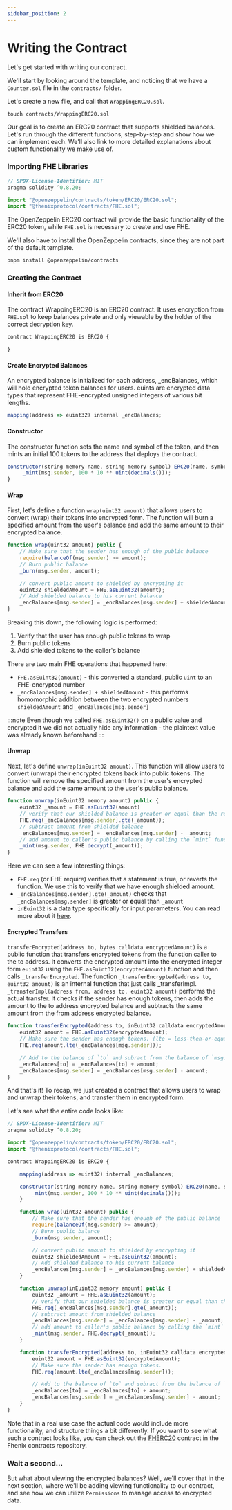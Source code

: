 ```yaml
---
sidebar_position: 2
---
```


# Writing the Contract

Let's get started with writing our contract.

We'll start by looking around the template, and noticing that we have a `Counter.sol` file in the `contracts/` folder. 

Let's create a new file, and call that `WrappingERC20.sol`.

```shell
touch contracts/WrappingERC20.sol
```

Our goal is to create an ERC20 contract that supports shielded balances. 
Let's run through the different functions, step-by-step and show how we can implement each. We'll also link to more detailed explanations about custom functionality we make use of.

### Importing FHE Libraries

```javascript
// SPDX-License-Identifier: MIT
pragma solidity ^0.8.20;

import "@openzeppelin/contracts/token/ERC20/ERC20.sol";
import "@fhenixprotocol/contracts/FHE.sol";
```

The OpenZeppelin ERC20 contract will provide the basic functionality of the ERC20 token, while `FHE.sol` is necessary to create and use FHE. 

We'll also have to install the OpenZeppelin contracts, since they are not part of the default template.

```shell
pnpm install @openzeppelin/contracts
```

### Creating the Contract

#### Inherit from ERC20

The contract WrappingERC20 is an ERC20 contract. It uses encryption from `FHE.sol` to keep balances private and only viewable by the holder of the correct decryption key.

```javascript
contract WrappingERC20 is ERC20 {

}
```

#### Create Encrypted Balances

An encrypted balance is initialized for each address, _encBalances, which will hold encrypted token balances for users. euints are encrypted data types that represent FHE-encrypted unsigned integers of various bit lengths.
```javascript
mapping(address => euint32) internal _encBalances;
```

#### Constructor

The constructor function sets the name and symbol of the token, and then mints an initial 100 tokens to the address that deploys the contract.

```javascript
constructor(string memory name, string memory symbol) ERC20(name, symbol) {
     _mint(msg.sender, 100 * 10 ** uint(decimals()));
}
```

#### Wrap

First, let's define a function `wrap(uint32 amount)` that allows users to convert (wrap) their tokens into encrypted form. 
The function will burn a specified amount from the user's balance and add the same amount to their encrypted balance.

```javascript
function wrap(uint32 amount) public {
    // Make sure that the sender has enough of the public balance
    require(balanceOf(msg.sender) >= amount);
    // Burn public balance
    _burn(msg.sender, amount);

    // convert public amount to shielded by encrypting it
    euint32 shieldedAmount = FHE.asEuint32(amount);
    // Add shielded balance to his current balance
    _encBalances[msg.sender] = _encBalances[msg.sender] + shieldedAmount;
}
```

Breaking this down, the following logic is performed:

1. Verify that the user has enough public tokens to wrap
2. Burn public tokens
3. Add shielded tokens to the caller's balance

There are two main FHE operations that happened here:

* `FHE.asEuint32(amount)` - this converted a standard, public `uint` to an FHE-encrypted number
* `_encBalances[msg.sender] + shieldedAmount` - this performs homomorphic addition between the two encrypted numbers `shieldedAmount` and `_encBalances[msg.sender]`

:::note
Even though we called `FHE.asEuint32()` on a public value and encrypted it we did not actually hide any information - the plaintext value was already known beforehand
:::

#### Unwrap

Next, let's define `unwrap(inEuint32 amount)`. This function will allow users to convert (unwrap) their encrypted tokens back into public tokens. 
The function will remove the specified amount from the user's encrypted balance and add the same amount to the user's public balance.  

```javascript
function unwrap(inEuint32 memory amount) public {
    euint32 _amount = FHE.asEuint32(amount)
    // verify that our shielded balance is greater or equal than the requested amount. (gte = greater-than-or-equal)
    FHE.req(_encBalances[msg.sender].gte(_amount));
    // subtract amount from shielded balance
    _encBalances[msg.sender] = _encBalances[msg.sender] - _amount;
    // add amount to caller's public balance by calling the `mint` function
    _mint(msg.sender, FHE.decrypt(_amount));
}
```

Here we can see a few interesting things:

* `FHE.req` (or FHE require) verifies that a statement is true, or reverts the function. We use this to verify that we have enough shielded amount.
* `_encBalances[msg.sender].gte(_amount)` checks that `_encBalances[msg.sender]` is **g**rea**t**er or **e**qual than `_amount`
* `inEuint32` is a data type specifically for input parameters. You can read more about it [here](../../devdocs/Writing%20Smart%20Contracts/User-Inputs.md).

#### Encrypted Transfers

`transferEncrypted(address to, bytes calldata encryptedAmount)` is a public function that transfers encrypted tokens from the function caller to the to address. It converts the encrypted amount into the encrypted integer form `euint32` using the `FHE.asEuint32(encryptedAmount)` function and then calls `_transferEncrypted`.
The function `_transferEncrypted(address to, euint32 amount)` is an internal function that just calls _transferImpl.
`_transferImpl(address from, address to, euint32 amount)` performs the actual transfer. It checks if the sender has enough tokens, then adds the amount to the to address encrypted balance and subtracts the same amount from the from address encrypted balance.

```javascript
function transferEncrypted(address to, inEuint32 calldata encryptedAmount) public {
    euint32 amount = FHE.asEuint32(encryptedAmount);
    // Make sure the sender has enough tokens. (lte = less-then-or-equal)
    FHE.req(amount.lte(_encBalances[msg.sender]));

    // Add to the balance of `to` and subract from the balance of `msg.sender`.
    _encBalances[to] = _encBalances[to] + amount;
    _encBalances[msg.sender] = _encBalances[msg.sender] - amount;
}
```

And that's it! To recap, we just created a contract that allows users to wrap and unwrap their tokens, and transfer them in encrypted form.

Let's see what the entire code looks like:

```javascript
// SPDX-License-Identifier: MIT
pragma solidity ^0.8.20;

import "@openzeppelin/contracts/token/ERC20/ERC20.sol";
import "@fhenixprotocol/contracts/FHE.sol";

contract WrappingERC20 is ERC20 {

    mapping(address => euint32) internal _encBalances;

    constructor(string memory name, string memory symbol) ERC20(name, symbol) {
        _mint(msg.sender, 100 * 10 ** uint(decimals()));
    }

    function wrap(uint32 amount) public {
        // Make sure that the sender has enough of the public balance
        require(balanceOf(msg.sender) >= amount);
        // Burn public balance
        _burn(msg.sender, amount);

        // convert public amount to shielded by encrypting it
        euint32 shieldedAmount = FHE.asEuint32(amount);
        // Add shielded balance to his current balance
        _encBalances[msg.sender] = _encBalances[msg.sender] + shieldedAmount;
    }

    function unwrap(inEuint32 memory amount) public {
        euint32 _amount = FHE.asEuint32(amount);
        // verify that our shielded balance is greater or equal than the requested amount 
        FHE.req(_encBalances[msg.sender].gte(_amount));
        // subtract amount from shielded balance
        _encBalances[msg.sender] = _encBalances[msg.sender] - _amount;
        // add amount to caller's public balance by calling the `mint` function
        _mint(msg.sender, FHE.decrypt(_amount));
    }

    function transferEncrypted(address to, inEuint32 calldata encryptedAmount) public {
        euint32 amount = FHE.asEuint32(encryptedAmount);
        // Make sure the sender has enough tokens.
        FHE.req(amount.lte(_encBalances[msg.sender]));

        // Add to the balance of `to` and subract from the balance of `from`.
        _encBalances[to] = _encBalances[to] + amount;
        _encBalances[msg.sender] = _encBalances[msg.sender] - amount;
    }
}
```

Note that in a real use case the actual code would include more functionality, and structure things a bit differently.
If you want to see what such a contract looks like, you can check out the [FHERC20](https://github.com/FhenixProtocol/fhenix-contracts/blob/main/contracts/experimental/token/FHERC20/FHERC20.sol) contract in the Fhenix contracts repository.

### Wait a second...

But what about viewing the encrypted balances? Well, we'll cover that in the next section, where we'll be adding viewing 
functionality to our contract, and see how we can utilize `Permissions` to manage access to encrypted data.

